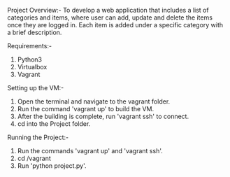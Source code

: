 Project Overview:- To develop a web application that includes a list of categories and items, where user can
                   add, update and delete the items once they are logged in. Each item is added under a specific category
                   with a brief description.

Requirements:-
1. Python3
2. Virtualbox
3. Vagrant

Setting up the VM:-
1. Open the terminal and navigate to the vagrant folder.
2. Run the command 'vagrant up' to build the VM.
3. After the building is complete, run 'vagrant ssh' to connect.
4. cd into the Project folder.

Running the Project:-
1. Run the commands 'vagrant up' and 'vagrant ssh'.
2. cd /vagrant
4. Run 'python project.py'.

